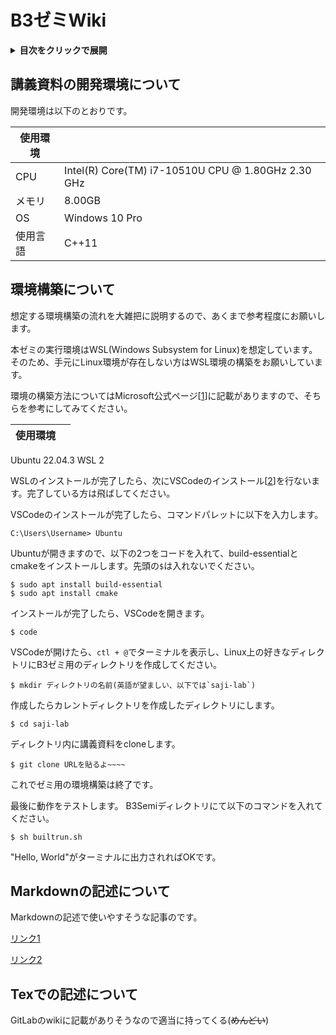 # B3ゼミWiki

<details>
<summary> <b>目次をクリックで展開</b> </summary>
<div>

+ [講義資料の開発環境について](#anchor1)

+ [環境構築について](#anchor2)

+ [Markdownの記述について](#anchor3)

+ [TeXの記述について](#anchor4)
</dev>
</details>

<a id="anchor1"></a>

## 講義資料の開発環境について

開発環境は以下のとおりです。

| 使用環境 |  |
|------|-----|
|CPU |Intel(R) Core(TM) i7-10510U CPU @ 1.80GHz   2.30 GHz |
|メモリ|8.00GB|
|OS|Windows 10 Pro|
|使用言語| C++11|

<a id="anchor2"></a>

## 環境構築について

想定する環境構築の流れを大雑把に説明するので、あくまで参考程度にお願いします。

本ゼミの実行環境はWSL(Windows Subsystem for Linux)を想定しています。そのため、手元にLinux環境が存在しない方はWSL環境の構築をお願いしています。

環境の構築方法についてはMicrosoft公式ページ\[[1]\]に記載がありますので、そちらを参考にしてみてください。

[1]: https://learn.microsoft.com/ja-jp/windows/wsl/setup/environment

|使用環境||
|-|-|
Ubuntu 22.04.3
WSL 2


WSLのインストールが完了したら、次にVSCodeのインストール\[[2]\]を行ないます。完了している方は飛ばしてください。

[2]: https://code.visualstudio.com/download

VSCodeのインストールが完了したら、コマンドパレットに以下を入力します。
```
C:\Users\Username> Ubuntu
```
Ubuntuが開きますので、以下の2つをコードを入れて、build-essentialとcmakeをインストールします。先頭の`$`は入れないでください。
```
$ sudo apt install build-essential
$ sudo apt install cmake
```

インストールが完了したら、VSCodeを開きます。
```
$ code
```
VSCodeが開けたら、`ctl + @`でターミナルを表示し、Linux上の好きなディレクトリにB3ゼミ用のディレクトリを作成してください。

```
$ mkdir ディレクトリの名前(英語が望ましい、以下では`saji-lab`)
```

作成したらカレントディレクトリを作成したディレクトリにします。
```
$ cd saji-lab
```

ディレクトリ内に講義資料をcloneします。
```
$ git clone URLを貼るよ~~~~
```

これでゼミ用の環境構築は終了です。

最後に動作をテストします。
B3Semiディレクトリにて以下のコマンドを入れてください。

```
$ sh builtrun.sh
```

"Hello, World"がターミナルに出力されればOKです。

<a id="anchor3"></a>

## Markdownの記述について

Markdownの記述で使いやすそうな記事のです。

[リンク1](https://qiita.com/toyokky/items/47a5a56c20ad99e1784c)

[リンク2](https://qiita.com/kamorits/items/6f342da395ad57468ae3)

<a id="anchor4"></a>

## Texでの記述について
GitLabのwikiに記載がありそうなので適当に持ってくる(~~めんどい~~)



